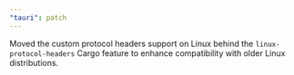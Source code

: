 ```yaml
---
"tauri": patch
---
```


Moved the custom protocol headers support on Linux behind the `linux-protocol-headers` Cargo feature to enhance compatibility with older Linux distributions.
